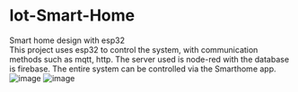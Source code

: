 # Iot-Smart-Home
Smart home design with esp32  
This project uses esp32 to control the system, with communication methods such as mqtt, http. The server used is node-red with the database is firebase. The entire system can be controlled via the Smarthome app.  
![image](https://github.com/user-attachments/assets/3bd3c959-0ba9-43aa-bb86-3229abab3917)
![image](https://github.com/user-attachments/assets/e08393f8-50ae-4c0a-a48d-da5ea115a604)

